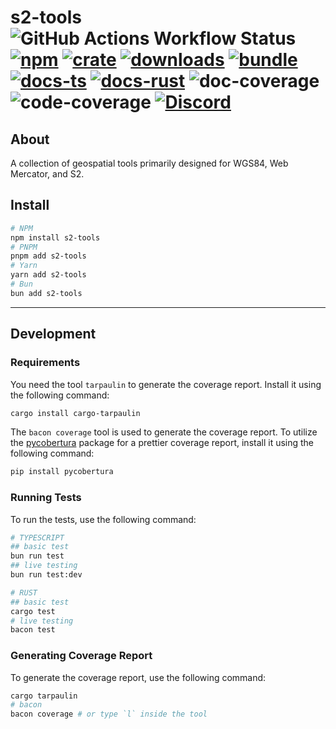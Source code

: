 # s2-tools ![GitHub Actions Workflow Status][test-workflow] [![npm][npm-image]][npm-url] [![crate][crate-image]][crate-url] [![downloads][downloads-image]][downloads-url] [![bundle][bundle-image]][bundle-url] [![docs-ts][docs-ts-image]][docs-ts-url] [![docs-rust][docs-rust-image]][docs-rust-url] ![doc-coverage][doc-coverage-image] ![code-coverage][code-coverage-image] [![Discord][discord-image]][discord-url]

[test-workflow]: https://img.shields.io/github/actions/workflow/status/Open-S2/s2-tools/test.yml?logo=github
[npm-image]: https://img.shields.io/npm/v/s2-tools.svg?logo=npm&logoColor=white
[npm-url]: https://npmjs.org/package/s2-tools
[crate-image]: https://img.shields.io/crates/v/s2-tools.svg?logo=rust&logoColor=white
[crate-url]: https://crates.io/crates/s2-tools
[bundle-image]: https://img.shields.io/bundlejs/size/s2-tools?exports=s2-tools
[bundle-url]: https://bundlejs.com/?q=s2-tools&treeshake=%5B%7B+s2-tools+%7D%5D
[downloads-image]: https://img.shields.io/npm/dm/s2-tools.svg
[downloads-url]: https://www.npmjs.com/package/s2-tools
[docs-ts-image]: https://img.shields.io/badge/docs-typescript-yellow.svg
[docs-ts-url]: https://open-s2.github.io/s2-tools/
[docs-rust-image]: https://img.shields.io/badge/docs-rust-yellow.svg
[docs-rust-url]: https://docs.rs/s2-tools
[doc-coverage-image]: https://raw.githubusercontent.com/Open-S2/s2-tools/master/assets/doc-coverage.svg
[code-coverage-image]: https://raw.githubusercontent.com/Open-S2/s2-tools/master/assets/code-coverage.svg
[discord-image]: https://img.shields.io/discord/953563031701426206?logo=discord&logoColor=white
[discord-url]: https://discord.opens2.com

## About

A collection of geospatial tools primarily designed for WGS84, Web Mercator, and S2.

## Install

```bash
# NPM
npm install s2-tools
# PNPM
pnpm add s2-tools
# Yarn
yarn add s2-tools
# Bun
bun add s2-tools
```

---

## Development

### Requirements

You need the tool `tarpaulin` to generate the coverage report. Install it using the following command:

```bash
cargo install cargo-tarpaulin
```

The `bacon coverage` tool is used to generate the coverage report. To utilize the [pycobertura](https://pypi.org/project/pycobertura/) package for a prettier coverage report, install it using the following command:

```bash
pip install pycobertura
```

### Running Tests

To run the tests, use the following command:

```bash
# TYPESCRIPT
## basic test
bun run test
## live testing
bun run test:dev

# RUST
## basic test
cargo test
# live testing
bacon test
```

### Generating Coverage Report

To generate the coverage report, use the following command:

```bash
cargo tarpaulin
# bacon
bacon coverage # or type `l` inside the tool
```
